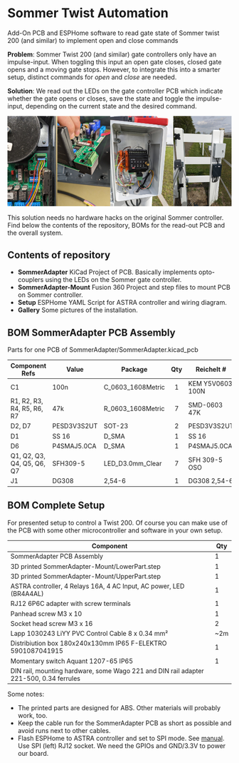 # Sommer Twist Automation
 Add-On PCB and ESPHome software to read gate state of Sommer twist 200 (and similar) to implement open and close commands

**Problem**:  Sommer Twist 200 (and similar) gate controllers only have an impulse-input. When toggling this input an open gate closes, closed gate opens and a moving gate stops. 
However, to integrate this into a smarter setup, distinct commands for _open_ and _close_ are needed. 

**Solution**: We read out the LEDs on the gate controller PCB which indicate whether the gate opens or closes, save the state and toggle the impulse-input, depending on the current state and the desired command. 

![Image of adapter](Gallery/overview.png)


This solution needs no hardware hacks on the original Sommer controller. 
Find below the contents of the repository, BOMs for the read-out PCB and the overall system. 

## Contents of repository
* **SommerAdapter** KiCad Project of PCB. Basically implements opto-couplers using the LEDs on the Sommer gate controller. 
* **SommerAdapter-Mount** Fusion 360 Project and step files to mount PCB on Sommer controller. 
* **Setup** ESPHome YAML Script for ASTRA controller and wiring diagram. 
* **Gallery** Some pictures of the installation. 

## BOM SommerAdapter PCB Assembly

Parts for one PCB of SommerAdapter/SommerAdapter.kicad_pcb

Component Refs | Value      | Package | Qty | Reichelt #
-------------- | ---------- | ------- | :-: | ------------
C1 |	100n |	C_0603_1608Metric |	1 | KEM Y5V0603 100N 
R1, R2, R3, R4, R5, R6, R7 |	47k |	R_0603_1608Metric |	7 | SMD-0603 47K
D2, D7 |	PESD3V3S2UT | 	SOT-23 |	2 | PESD3V3S2UT 
D1 |	SS 16 |	D_SMA |	1 | SS 16 
D6 |	P4SMAJ5.0CA |	D_SMA |	1 | P4SMAJ5.0CA 
Q1, Q2, Q3, Q4, Q5, Q6, Q7 |	SFH309-5 |	LED_D3.0mm_Clear |	7 | SFH 309-5 OSO 
J1 |	DG308 | 2,54-6 | 1 | DG308 2,54-6 


## BOM Complete Setup

For presented setup to control a Twist 200. Of course you can make use of the PCB with some other microcontroller and software in your own setup. 

Component | Qty
-------------- | ---------- 
SommerAdapter PCB Assembly |	1
3D printed SommerAdapter-Mount/LowerPart.step  |	1
3D printed SommerAdapter-Mount/UpperPart.step  |	1
ASTRA controller, 4 Relays 16A, 4 AC Input, AC power, LED (BR4A4AL)  |	1
RJ12 6P6C adapter with screw terminals |	1
Panhead screw M3 x 10 |	1
Socket head screw M3 x 16 | 2
Lapp 1030243 LiYY PVC Control Cable 8 x 0.34 mm² |	~2m
Distribiution box 180x240x130mm IP65 F-ELEKTRO 5901087041915 |	1
Momentary switch Aquant 1207-65 IP65 |	1
DIN rail, mounting hardware, some Wago 221 and DIN rail adapter 221-500, 0.34 ferrules  | 

Some notes:
* The printed parts are designed for ABS. Other materials will probably work, too. 
* Keep the cable run for the SommerAdapter PCB as short as possible and avoid runs next to other cables. 
* Flash ESPHome to ASTRA controller and set to SPI mode. See [manual](https://templates.blakadder.com/assets/ASTRA_controller.pdf). Use SPI (left) RJ12 socket. We need the GPIOs and GND/3.3V to power our board. 
